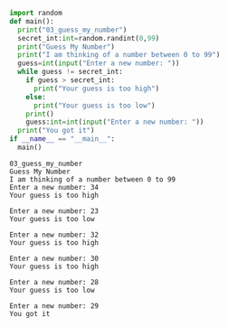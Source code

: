 ```python
import random
def main():
  print("03_guess_my_number")
  secret_int:int=random.randint(0,99)
  print("Guess My Number")
  print("I am thinking of a number between 0 to 99")
  guess=int(input("Enter a new number: "))
  while guess != secret_int:
    if guess > secret_int:
      print("Your guess is too high")
    else:
      print("Your guess is too low")
    print()
    guess:int=int(input("Enter a new number: "))
  print("You got it")
if __name__ == "__main__":
  main()
```

    03_guess_my_number
    Guess My Number
    I am thinking of a number between 0 to 99
    Enter a new number: 34
    Your guess is too high
    
    Enter a new number: 23
    Your guess is too low
    
    Enter a new number: 32
    Your guess is too high
    
    Enter a new number: 30
    Your guess is too high
    
    Enter a new number: 28
    Your guess is too low
    
    Enter a new number: 29
    You got it
    

